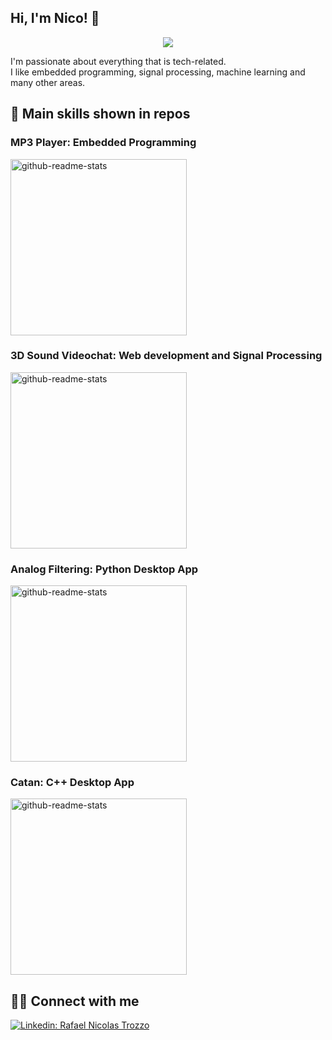 ## Hi, I'm Nico! 👋

<!-- Typing SVG by DenverCoder1 - https://github.com/DenverCoder1/readme-typing-svg -->
<p align="center">
  <a href="https://github.com/DenverCoder1/readme-typing-svg"><img src="https://readme-typing-svg.herokuapp.com/?lines=Electronics%20Engineering%20Student;
  Constantly%20seeking%20challenges&center=true&width=380&height=45"></a>
</p>

I'm passionate about everything that is tech-related. \
I like embedded programming, signal processing, machine learning and many other areas.

## 📕 Main skills shown in repos
<!-- Small repo cards (fork) - https://github.com/DenverCoder1/github-readme-stats -->

### MP3 Player: Embedded Programming
<a href="https://github.com/Lab-de-microprocesadores-G1/tpf-mp3-player"><img width="282" src="https://denvercoder1-github-readme-stats.vercel.app/api/pin/?username=Lab-de-microprocesadores-G1&repo=tpf-mp3-player&theme=react&bg_color=1F222E&title_color=F85D7F&icon_color=F8D866&hide_border=true&show_icons=false" alt="github-readme-stats"></a>

### 3D Sound Videochat: Web development and Signal Processing
<a href="https://github.com/Shawarma-ASSD/spatialmeetings"><img width="282" src="https://denvercoder1-github-readme-stats.vercel.app/api/pin/?username=Shawarma-ASSD&repo=spatialmeetings&theme=react&bg_color=1F222E&title_color=F85D7F&icon_color=F8D866&hide_border=true&show_icons=false" alt="github-readme-stats"></a>

### Analog Filtering: Python Desktop App
<a href="https://github.com/SantiAA/AnalogFilterMaker"><img width="282" src="https://denvercoder1-github-readme-stats.vercel.app/api/pin/?username=SantiAA&repo=AnalogFilterMaker&theme=react&bg_color=1F222E&title_color=F85D7F&icon_color=F8D866&hide_border=true&show_icons=false" alt="github-readme-stats"></a>


### Catan: C++ Desktop App
<a href="https://github.com/nicotrozzo/Catan"><img width="282" src="https://denvercoder1-github-readme-stats.vercel.app/api/pin/?username=nicotrozzo&repo=Catan&theme=react&bg_color=1F222E&title_color=F85D7F&icon_color=F8D866&hide_border=true&show_icons=false" alt="github-readme-stats"></a>



## 🙋‍♂️ Connect with me

[![Linkedin: Rafael Nicolas Trozzo](https://img.shields.io/badge/-LinkedIn-blue?style=for-the-badge&logo=Linkedin&logoColor=white&link=https://www.linkedin.com/in/rafael-nicolas-trozzo/)](https://www.linkedin.com/in/rafael-nicolas-trozzo/)


<!-- README inspired mainly in https://github.com/DenverCoder1/DenverCoder1 -->
